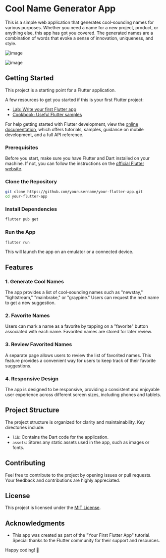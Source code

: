 # Cool Name Generator App

This is a simple web application that generates cool-sounding names for various purposes. Whether you need a name for a new project, product, or anything else, this app has got you covered. The generated names are a combination of words that evoke a sense of innovation, uniqueness, and style.

![image](https://github.com/Devakinandan23/Flutter_Dart/assets/92246269/2b221057-da36-43e4-91a0-b0dce40d7e6b)

![image](https://github.com/Devakinandan23/Flutter_Dart/assets/92246269/9e30bc9a-a4de-46ab-886c-1abaf90b1af0)


## Getting Started

This project is a starting point for a Flutter application.

A few resources to get you started if this is your first Flutter project:

- [Lab: Write your first Flutter app](https://docs.flutter.dev/get-started/codelab)
- [Cookbook: Useful Flutter samples](https://docs.flutter.dev/cookbook)

For help getting started with Flutter development, view the
[online documentation](https://docs.flutter.dev/), which offers tutorials,
samples, guidance on mobile development, and a full API reference.

### Prerequisites

Before you start, make sure you have Flutter and Dart installed on your machine. If not, you can follow the instructions on the [official Flutter website](https://flutter.dev/docs/get-started/install).

### Clone the Repository

```bash
git clone https://github.com/yourusername/your-flutter-app.git
cd your-flutter-app
```

### Install Dependencies

```bash
flutter pub get
```

### Run the App

```bash
flutter run
```

This will launch the app on an emulator or a connected device.

## Features

### 1. Generate Cool Names

The app provides a list of cool-sounding names such as "newstay," "lightstream," "mainbrake," or "graypine." Users can request the next name to get a new suggestion.

### 2. Favorite Names

Users can mark a name as a favorite by tapping on a "favorite" button associated with each name. Favorited names are stored for later review.

### 3. Review Favorited Names

A separate page allows users to review the list of favorited names. This feature provides a convenient way for users to keep track of their favorite suggestions.

### 4. Responsive Design

The app is designed to be responsive, providing a consistent and enjoyable user experience across different screen sizes, including phones and tablets.

## Project Structure

The project structure is organized for clarity and maintainability. Key directories include:

- `lib`: Contains the Dart code for the application.
- `assets`: Stores any static assets used in the app, such as images or fonts.

## Contributing

Feel free to contribute to the project by opening issues or pull requests. Your feedback and contributions are highly appreciated.

## License

This project is licensed under the [MIT License](LICENSE.md).

## Acknowledgments

- This app was created as part of the "Your First Flutter App" tutorial. Special thanks to the Flutter community for their support and resources.

Happy coding! 🚀
